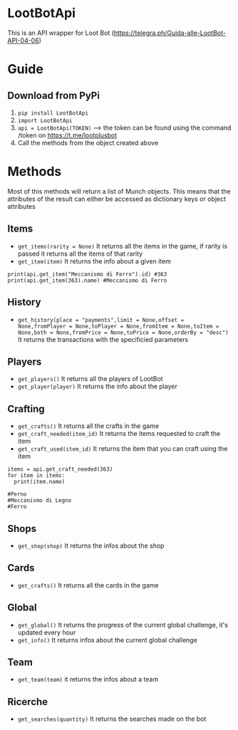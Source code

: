 # LootBotApi
This is an API wrapper for Loot Bot (https://telegra.ph/Guida-alle-LootBot-API-04-06)

# Guide
## Download from PyPi
1. `pip install LootBotApi`
2. `import LootBotApi`
3. `api = LootBotApi(TOKEN)` --> the token can be found using the command /token on https://t.me/lootplusbot
4. Call the methods from the object created above


# Methods
Most of this methods will return a list of Munch objects.
This means that the attributes of the result can either be accessed as dictionary keys or object attributes
## Items
* `get_items(rarity = None)` It returns all the items in the game, if rarity is passed it returns all the items of that rarity
* `get_item(item)` It returns the info about a given item
```
print(api.get_item("Meccanismo di Ferro").id) #363
print(api.get_item(363).name) #Meccanismo di Ferro
```
## History
* `get_history(place = "payments",limit = None,offset = None,fromPlayer = None,toPlayer = None,fromItem = None,toItem = None,both = None,fromPrice = None,toPrice = None,orderBy = "desc")` It returns the transactions with the specificied parameters

## Players
* `get_players()` It returns all the players of LootBot
* `get_player(player)` It returns the info about the player

## Crafting
* `get_crafts()` It returns all the crafts in the game
* `get_craft_needed(item_id)` It returns the items requested to craft the item
* `get_craft_used(item_id)` It returns the item that you can craft using the item
```
items = api.get_craft_needed(363)
for item in items:
  print(item.name)

#Perno
#Meccanismo di Legno
#Ferro
```

## Shops
* `get_shop(shop)` It returns the infos about the shop

## Cards
* `get_crafts()` It returns all the cards in the game

## Global
* `get_global()` It returns the progress of the current global challenge, it's updated every hour
* `get_info()` It returns infos about the current global challenge

## Team
* `get_team(team)` it returns the infos about a team

## Ricerche
* `get_searches(quantity)` It returns the searches made on the bot
